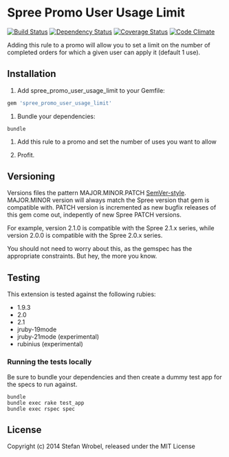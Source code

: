 Spree Promo User Usage Limit
======================
[![Build Status](http://img.shields.io/travis/swrobel/spree_promo_user_usage_limit/2-1-stable.svg)](https://travis-ci.org/swrobel/spree_promo_user_usage_limit) [![Dependency Status](http://img.shields.io/gemnasium/swrobel/spree_promo_user_usage_limit.svg)](https://gemnasium.com/swrobel/spree_promo_user_usage_limit) [![Coverage Status](http://img.shields.io/coveralls/swrobel/spree_promo_user_usage_limit/2-1-stable.svg)](https://coveralls.io/r/swrobel/spree_promo_user_usage_limit) [![Code Climate](   http://img.shields.io/codeclimate/github/swrobel/spree_promo_user_usage_limit.svg)](https://codeclimate.com/github/swrobel/spree_promo_user_usage_limit)

Adding this rule to a promo will allow you to set a limit on the number of completed orders for which a given user can apply it (default 1 use).

Installation
------------

1. Add spree_promo_user_usage_limit to your Gemfile:

  ```ruby
  gem 'spree_promo_user_usage_limit'
  ```

1. Bundle your dependencies:

  ```shell
  bundle
  ```

1. Add this rule to a promo and set the number of uses you want to allow

1. Profit.

Versioning
----------
Versions files the pattern MAJOR.MINOR.PATCH [SemVer-style](http://semver.org/). MAJOR.MINOR version will always match the Spree version that gem is compatible with. PATCH version is incremented as new bugfix releases of this gem come out, indepently of new Spree PATCH versions.

For example, version 2.1.0 is compatible with the Spree 2.1.x series, while version 2.0.0 is compatible with the Spree 2.0.x series.

You should not need to worry about this, as the gemspec has the appropriate constraints. But hey, the more you know.

Testing
-------
This extension is tested against the following rubies:

* 1.9.3
* 2.0
* 2.1
* jruby-19mode
* jruby-21mode (experimental)
* rubinius (experimental)

### Running the tests locally

Be sure to bundle your dependencies and then create a dummy test app for the specs to run against.

```shell
bundle
bundle exec rake test_app
bundle exec rspec spec
```

License
-------

Copyright (c) 2014 Stefan Wrobel, released under the MIT License
